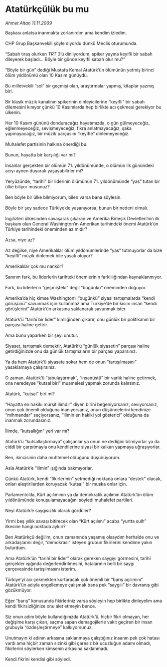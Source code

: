 # Atatürkçülük bu mu

*Ahmet Altan 11.11.2009*

<div class="taraf_structure_2col_1zq">
<div class="margen_n">



 <p>Başkası anlatsa inanmakta zorlanırdım ama kendim izledim. <br/><br/>CHP Grup Başkanvekili şöyle diyordu dünkü Meclis oturumunda. <br/><br/>“Sabah tıraş olurken <i>TRT 3</i>’ü dinliyordum, spiker yayına keyifli bir sabah dileyerek başladı... Böyle bir günde keyifli sabah olur mu?” <br/><br/>“Böyle bir gün” dediği Mustafa Kemal Atatürk’ün ölümünün yetmiş birinci ölüm yıldönümü olan 10 Kasım günüydü. <br/><br/>Bu milletvekili “sol” bir geçmişi olan, araştırmalar yapmış, kitaplar yazmış biri. <br/><br/>Bir klasik müzik kanalının spikerinin dinleyicilerine “keyifli” bir sabah dilemesini kınıyor çünkü 10 Kasımlarda hep birlikte acı çekmesi gerekiyor bu ülkenin. <br/><br/>Her 10 Kasım gününü donduracağız hayatımızda, o gün gülmeyeceğiz, eğlenmeyeceğiz, sevişmeyeceğiz, fıkra anlatmayacağız, şaka yapmayacağız, bir müzik parçasını “keyifle” dinlemeyeceğiz. <br/><br/>Muhalefet partisinin halkına önerdiği bu. <br/><br/>Bunun, hayatta bir karşılığı var mı? <br/><br/>İnsanlar gerçekten bir ölümün 71. yıldönümünde, o ölümün ilk günündeki acıyı aynen duyarak yaşayabilirler mi? <br/><br/>Yeryüzünde, “tarihî” bir liderinin ölümünün 71. yıldönümünde “yas” tutan bir ülke biliyor musunuz? <br/><br/>Ben böyle bir ülke bilmiyorum, bilen varsa bana söylesin. <br/><br/>Böyle bir şey sadece Türkiye’de yaşanıyorsa, bunun bir nedeni olmalı. <br/><br/>İngilizleri ülkesinden savaşarak çıkaran ve Amerika Birleşik Devletleri’nin ilk başkanı olan General Washington’ın Amerikan tarihindeki önemi Atatürk’ün Türkiye tarihindeki öneminden az mıdır? <br/><br/>Azsa, niye az? <br/><br/>Az değilse, niye Amerikalılar ölüm yıldönümlerinde “yas” tutmuyorlar da bize “keyifli” müzik dinlemek bile yasak oluyor? <br/><br/>Amerikalılar çok mu nankör? <br/><br/>Sanırım fark, bu liderlerin tarihteki önemlerinin farklılığından kaynaklanmıyor. <br/><br/>Fark, bu liderlerin “geçmişteki” değil “bugünkü” öneminden doğuyor. <br/><br/>Amerika’da hiç kimse Washington’ı “bugünkü” siyasi tartışmalarda “kendi görüşünü” savunmak için kullanmaz ama Türkiye’de bir kısım insan “kendi görüşlerini” Atatürk’ün arkasına saklanarak savunmak ister. <br/><br/>Atatürk’ü “tarihî bir lider” kimliğinden çıkarır, onu günlük bir politikanın bir parçası haline getirir. <br/><br/>Ama bunu yaparken bir şeyi unutur. <br/><br/>Siyaset, tartışmak demektir, Atatürk’ü “günlük siyasetin” parçası haline getirdiğinizde onu da günlük tartışmaların bir parçası yaparsınız. <br/><br/>Ya da hem Atatürk’ü siyasete sokar hem de onun “tartışılmasını” yasaklamaya çalışırsınız. <br/><br/>O zaman, Atatürk’ü “tabulaştırmak”, “insanüstü” bir varlık haline getirmek, ona neredeyse “kutsal biri” muamelesi yapmak zorunda kalırsınız. <br/><br/>Atatürk, “kutsal” biri mi? <br/><br/>“Hayatta en hakiki mürşit ilimdir” diyen birini beğeniyorsanız, seviyorsanız, onun çok önemli olduğuna inanıyorsanız, onun düşüncelerini kendinize “mihmandar” seçiyorsanız, “ilimin en hakiki yol gösterici” olduğuna da inanmak zorundasınız. <br/><br/>İlimde, “kutsallığın” yeri var mı? <br/><br/>Atatürk’ü “kutsallaştırmaya” çalışanlar ya onun ne dediğini bilmiyorlar ya da ciddi bir çarpıtmayla onu kendilerine siyasi bir kalkan yapmaya uğraşıyorlar. <br/><br/>Ben, ikincisinin daha muhtemel olduğunu düşünüyorum. <br/><br/>Asla Atatürk’e “ilimin” ışığında bakmıyorlar. <br/><br/>Çünkü Atatürk, kendi “fikirlerinin” yetmediği noktada onlara “destek” olacak, onları eleştirilerden koruyacak “kutsal” bir muska onlar için. <br/><br/>Parlamento’da, Kürt açılımının ya da demokratik açılımın Atatürk’ün ölüm yıldönümünde konuşulamayacağını söyledi muhalefet partileri. <br/><br/>Neyi Atatürk’e saygısızlık olarak gördüler? <br/><br/>Yirmi beş yıllık savaşı bitirecek olan “Kürt açılımı” acaba “yurtta sulh” ilkesine hangi noktada aykırı? <br/><br/>Ben Atatürkçü değilim, onun zamanında yaşamış olsaydım herhalde onu ve arkadaşlarını değil, “demokrasi” isteyen grubun fikirlerini kendime yakın bulurdum. <br/><br/>Ama Atatürk’ün “tarihî bir lider” olarak gereken saygıyı görmesini, tarihî gerçekler ışığında değerlendirilmesini, hatalarının belli bir saygı çerçevesinde tartışılmasını isterim. <br/><br/>Türkiye’yi acı çekmekten kurtaracak çok önemli bir “barış açılımını” Atatürk’ün adıyla engellemeye çalışmak bana pek “saygılı” bir davranış gibi gözükmüyor. <br/><br/>Eğer “barış” konusunda fikirleriniz varsa söyleyin hep birlikte dinleyelim ama kendi fikirsizliğinize onu alet etmeyin bence. <br/><br/>Siz onun adını böyle kullandığınızda Atatürk’ü, hiçbir fikri olmayan, her değişime karşı çıkan, saçma sapan demagojilerle vakit geçiren bir insan grubuyla “özdeşleştirmeye” kalkıyorsunuz. <br/><br/>Unutmayın ki adının arkasına saklanmaya çalıştığınız insanın pek çok hatası vardı ama hiçbir zaman sizinki gibi çaresiz bir ucuzluğun adamı olmadı, fikirlerini söylerken kimsenin arkasına saklanmadı. <br/><br/>Kendi fikrini kendisi gibi söyledi.</p>
<br/>
<br/>
<br/>



<br/>


<div id="taraf_not">
</div>

</div>


</div>
